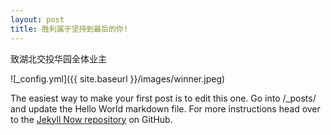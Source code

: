 ```yaml
---
layout: post
title: 胜利属于坚持到最后的你!
---
```


致湖北交投华园全体业主

![_config.yml]({{ site.baseurl }}/images/winner.jpeg)

The easiest way to make your first post is to edit this one. Go into /_posts/ and update the Hello World markdown file. For more instructions head over to the [Jekyll Now repository](https://github.com/barryclark/jekyll-now) on GitHub.

